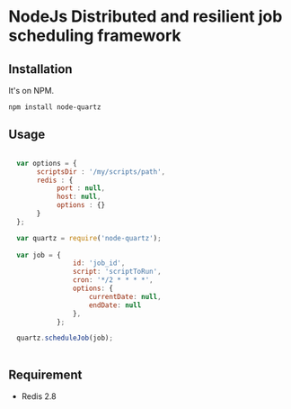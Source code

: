 # NodeJs Distributed and resilient job scheduling framework

## Installation

It's on NPM.

	npm install node-quartz

## Usage

```javascript

  var options = {
       scriptsDir : '/my/scripts/path',
       redis : {
            port : null,
            host: null,
            options : {}
       }
  };

  var quartz = require('node-quartz');
  
  var job = {
                id: 'job_id',
                script: 'scriptToRun',
                cron: '*/2 * * * *',
                options: {
                    currentDate: null,
                    endDate: null
                },
            };

  quartz.scheduleJob(job);
  

```  
  
## Requirement
  - Redis 2.8 



